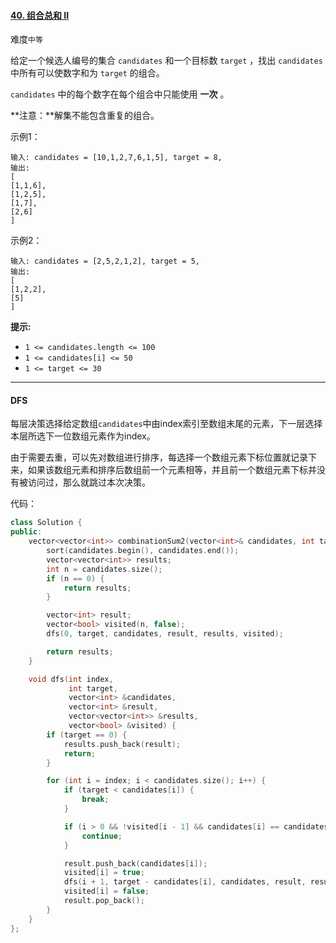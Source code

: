 #### [40. 组合总和 II](https://leetcode.cn/problems/combination-sum-ii/)

难度`中等`

给定一个候选人编号的集合 `candidates` 和一个目标数 `target` ，找出 `candidates` 中所有可以使数字和为 `target` 的组合。

`candidates` 中的每个数字在每个组合中只能使用 **一次** 。

**注意：**解集不能包含重复的组合。 

示例1：

```
输入: candidates = [10,1,2,7,6,1,5], target = 8,
输出:
[
[1,1,6],
[1,2,5],
[1,7],
[2,6]
]
```

示例2：

```
输入: candidates = [2,5,2,1,2], target = 5,
输出:
[
[1,2,2],
[5]
]
```

**提示:**

- `1 <= candidates.length <= 100`
- `1 <= candidates[i] <= 50`
- `1 <= target <= 30`

---

#### DFS

每层决策选择给定数组`candidates`中由index索引至数组末尾的元素，下一层选择本层所选下一位数组元素作为index。

由于需要去重，可以先对数组进行排序，每选择一个数组元素下标位置就记录下来，如果该数组元素和排序后数组前一个元素相等，并且前一个数组元素下标并没有被访问过，那么就跳过本次决策。

代码：

```c++
class Solution {
public:
    vector<vector<int>> combinationSum2(vector<int>& candidates, int target) {
        sort(candidates.begin(), candidates.end());
        vector<vector<int>> results;
        int n = candidates.size();
        if (n == 0) {
            return results;
        }

        vector<int> result;
        vector<bool> visited(n, false);
        dfs(0, target, candidates, result, results, visited);

        return results;
    }

    void dfs(int index,
             int target,
             vector<int> &candidates,
             vector<int> &result,
             vector<vector<int>> &results,
             vector<bool> &visited) {
        if (target == 0) {
            results.push_back(result);
            return;
        }

        for (int i = index; i < candidates.size(); i++) {
            if (target < candidates[i]) {
                break;
            }

            if (i > 0 && !visited[i - 1] && candidates[i] == candidates[i - 1]) {
                continue;
            }

            result.push_back(candidates[i]);
            visited[i] = true;
            dfs(i + 1, target - candidates[i], candidates, result, results, visited);
            visited[i] = false;
            result.pop_back();
        }
    }
};
```

